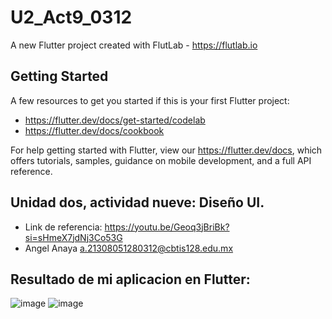 # U2_Act9_0312

A new Flutter project created with FlutLab - https://flutlab.io

## Getting Started

A few resources to get you started if this is your first Flutter project:

- https://flutter.dev/docs/get-started/codelab
- https://flutter.dev/docs/cookbook

For help getting started with Flutter, view our
https://flutter.dev/docs, which offers tutorials,
samples, guidance on mobile development, and a full API reference.

## Unidad dos, actividad nueve: Diseño UI.
- Link de referencia: https://youtu.be/Geoq3jBriBk?si=sHmeX7jdNj3Co53G
- Angel Anaya a.21308051280312@cbtis128.edu.mx

## Resultado de mi aplicacion en Flutter: 
![image](https://github.com/AnayaMarinAngelAlejandro/U2_Act9_0312/assets/143743148/3bfbbae7-f778-4801-9417-9b50e7facca7)
![image](https://github.com/AnayaMarinAngelAlejandro/U2_Act9_0312/assets/143743148/c03d0819-f2fd-4c65-bcd7-a0f61a91ae79)


